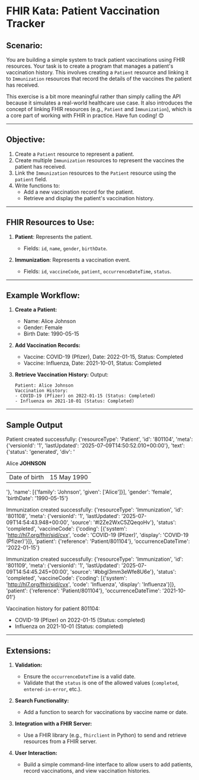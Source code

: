 # **FHIR Kata: Patient Vaccination Tracker**

## **Scenario:**
You are building a simple system to track patient vaccinations using FHIR resources. Your task is to create a program that manages a patient's vaccination history. This involves creating a `Patient` resource and linking it to `Immunization` resources that record the details of the vaccines the patient has received.

This exercise is a bit more meaningful rather than simply calling the API because it simulates a real-world healthcare use case. It also introduces the concept of linking FHIR resources (e.g., `Patient` and `Immunization`), which is a core part of working with FHIR in practice. Have fun coding! 😊


---

## **Objective:**
1. Create a `Patient` resource to represent a patient.
2. Create multiple `Immunization` resources to represent the vaccines the patient has received.
3. Link the `Immunization` resources to the `Patient` resource using the `patient` field.
4. Write functions to:
   - Add a new vaccination record for the patient.
   - Retrieve and display the patient's vaccination history.

---

## **FHIR Resources to Use:**
1. **Patient**: Represents the patient.
   - Fields: `id`, `name`, `gender`, `birthDate`.

2. **Immunization**: Represents a vaccination event.
   - Fields: `id`, `vaccineCode`, `patient`, `occurrenceDateTime`, `status`.

---

## **Example Workflow:**

1. **Create a Patient:**
   - Name: Alice Johnson
   - Gender: Female
   - Birth Date: 1990-05-15

2. **Add Vaccination Records:**
   - Vaccine: COVID-19 (Pfizer), Date: 2022-01-15, Status: Completed
   - Vaccine: Influenza, Date: 2021-10-01, Status: Completed

3. **Retrieve Vaccination History:**
   Output:
   ```
   Patient: Alice Johnson
   Vaccination History:
   - COVID-19 (Pfizer) on 2022-01-15 (Status: Completed)
   - Influenza on 2021-10-01 (Status: Completed)
   ```

---

## **Sample Output**

Patient created successfully:
{'resourceType': 'Patient', 'id': '801104', 'meta': {'versionId': '1', 'lastUpdated': '2025-07-09T14:50:52.010+00:00'}, 'text': {'status': 'generated', 'div': '<div xmlns="http://www.w3.org/1999/xhtml"><div class="hapiHeaderText">Alice <b>JOHNSON </b></div><table class="hapiPropertyTable"><tbody><tr><td>Date of birth</td><td><span>15 May 1990</span></td></tr></tbody></table></div>'}, 'name': [{'family': 'Johnson', 'given': ['Alice']}], 'gender': 'female', 'birthDate': '1990-05-15'}

Immunization created successfully:
{'resourceType': 'Immunization', 'id': '801108', 'meta': {'versionId': '1', 'lastUpdated': '2025-07-09T14:54:43.948+00:00', 'source': '#l2Ze2WxC5ZQeqoHv'}, 'status': 'completed', 'vaccineCode': {'coding': [{'system': 'http://hl7.org/fhir/sid/cvx', 'code': 'COVID-19 (Pfizer)', 'display': 'COVID-19 (Pfizer)'}]}, 'patient': {'reference': 'Patient/801104'}, 'occurrenceDateTime': '2022-01-15'}

Immunization created successfully:
{'resourceType': 'Immunization', 'id': '801109', 'meta': {'versionId': '1', 'lastUpdated': '2025-07-09T14:54:45.245+00:00', 'source': '#bbgl3mm3eWfe8U6e'}, 'status': 'completed', 'vaccineCode': {'coding': [{'system': 'http://hl7.org/fhir/sid/cvx', 'code': 'Influenza', 'display': 'Influenza'}]}, 'patient': {'reference': 'Patient/801104'}, 'occurrenceDateTime': '2021-10-01'}

Vaccination history for patient 801104:
- COVID-19 (Pfizer) on 2022-01-15 (Status: completed)
- Influenza on 2021-10-01 (Status: completed)

---

## **Extensions:**
1. **Validation:**
   - Ensure the `occurrenceDateTime` is a valid date.
   - Validate that the `status` is one of the allowed values (`completed`, `entered-in-error`, etc.).

2. **Search Functionality:**
   - Add a function to search for vaccinations by vaccine name or date.

3. **Integration with a FHIR Server:**
   - Use a FHIR library (e.g., `fhirclient` in Python) to send and retrieve resources from a FHIR server.

4. **User Interaction:**
   - Build a simple command-line interface to allow users to add patients, record vaccinations, and view vaccination histories.
